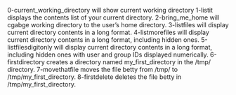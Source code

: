 0-current_working_directory will show current working directory
1-listit displays the contents list of your current directory.
2-bring_me_home will cgabge working directory to the user’s home directory.
3-listfiles will display current directory contents in a long format.
4-listmorefiles will display current directory contents in a long format, including hidden ones.
5-listfilesdigitonly will display current directory contents in a long format, including hidden ones with user and group IDs displayed numerically.
6-firstdirectory creates a directory named my_first_directory in the /tmp/ directory.
7-movethatfile moves the file betty from /tmp/ to /tmp/my_first_directory.
8-firstdelete deletes the file betty in /tmp/my_first_directory.
